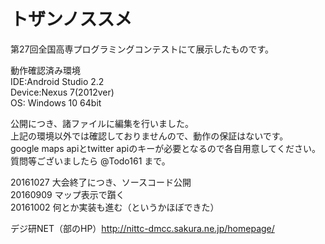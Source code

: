 # トザンノススメ
第27回全国高専プログラミングコンテストにて展示したものです。 
  
動作確認済み環境  
IDE:Android Studio 2.2  
Device:Nexus 7(2012ver)  
OS: Windows 10 64bit  
  
公開につき、諸ファイルに編集を行いました。  
上記の環境以外では確認しておりませんので、動作の保証はないです。  
google maps apiとtwitter apiのキーが必要となるので各自用意してください。  
質問等ございましたら @Todo161 まで。  
  
20161027 大会終了につき、ソースコード公開  
20160909 マップ表示で躓く  
20161002 何とか実装も進む（というかほぼできた）  
  
デジ研NET（部のHP）http://nittc-dmcc.sakura.ne.jp/homepage/  
  
